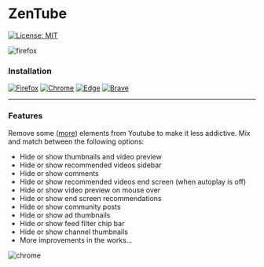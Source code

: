 # ZenTube

[![License: MIT](https://img.shields.io/badge/License-MIT-yellow.svg)](https://opensource.org/licenses/MIT)

![firefox](https://raw.githubusercontent.com/inversepolarity/ZenTube/main/ff.png)

### Installation

[![Firefox](https://img.shields.io/badge/Firefox_Browser-FF7139?style=for-the-badge&logo=Firefox-Browser&logoColor=white)](https://addons.mozilla.org/en-US/firefox/addon/even-less-addictive-youtube/) [![Chrome](https://img.shields.io/badge/Google_chrome-4285F4?style=for-the-badge&logo=Google-chrome&logoColor=white)](https://bit.ly/3S3dTvT) [![Edge](https://img.shields.io/badge/Microsoft_Edge-0078D7?style=for-the-badge&logo=Microsoft-edge&logoColor=white)](https://bit.ly/3S3dTvT) [![Brave](https://img.shields.io/badge/Brave-FF1B2D?style=for-the-badge&logo=Brave&logoColor=white)](https://bit.ly/3S3dTvT)

---

### Features

Remove some ([more](https://github.com/AlexisDrain/Less-Addictive-YouTube)) elements from Youtube to make it less addictive. Mix and match between the following options:

-   Hide or show thumbnails and video preview
-   Hide or show recommended videos sidebar
-   Hide or show comments
-   Hide or show recommended videos end screen (when autoplay is off)
-   Hide or show video preview on mouse over
-   Hide or show end screen recommendations
-   Hide or show community posts
-   Hide or show ad thumbnails
-   Hide or show feed filter chip bar
-   Hide or show channel thumbnails
-   More improvements in the works...

![chrome](https://raw.githubusercontent.com/inversepolarity/ZenTube/main/chrome.png)
